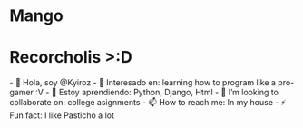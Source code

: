 # Mango

<h1>Recorcholis >:D</h1>
- 👋 Hola, soy @Kyiroz
- 👀 Interesado en: learning how to program like a pro-gamer :V
- 🌱 Estoy aprendiendo: Python, Django, Html
- 💞️ I’m looking to collaborate on: college asignments
- 📫 How to reach me: In my house
- ⚡ Fun fact: I like Pasticho a lot

<!---
Kyiroz/Kyiroz is a ✨ special ✨ repository because its `README.md` (this file) appears on your GitHub profile.
You can click the Preview link to take a look at your changes.
--->
